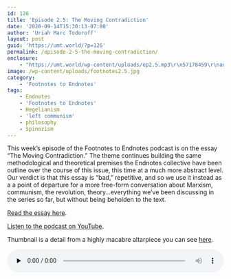 ```yaml
---
id: 126
title: 'Episode 2.5: The Moving Contradiction'
date: '2020-09-14T15:30:13-07:00'
author: 'Uriah Marc Todoroff'
layout: post
guid: 'https://umt.world/?p=126'
permalink: /episode-2-5-the-moving-contradiction/
enclosure:
    - "https://umt.world/wp-content/uploads/ep2.5.mp3\r\n57178459\r\naudio/mpeg\r\n"
image: /wp-content/uploads/footnotes2.5.jpg
category:
    - 'Footnotes to Endnotes'
tags:
    - Endnotes
    - 'Footnotes to Endnotes'
    - Hegelianism
    - 'left communism'
    - philosophy
    - Spinozism
---
```


This week’s episode of the Footnotes to Endnotes podcast is on the essay “The Moving Contradiction.” The theme continues building the same methodological and theoretical premises the Endnotes collective have been outline over the course of this issue, this time at a much more abstract level. Our verdict is that this essay is “bad,” repetitive, and so we use it instead as a a point of departure for a more free-form conversation about Marxism, communism, the revolution, theory…everything we’ve been discussing in the series so far, but without being beholden to the text.

[Read the essay here](https://endnotes.org.uk/issues/2/en/endnotes-the-moving-contradiction).

[Listen to the podcast on YouTube](https://youtu.be/gBvkODvEyIc).

Thumbnail is a detail from a highly macabre altarpiece you can see [here](https://commons.wikimedia.org/wiki/File:Quinten_Massijs_(I)_-_St_John_Altarpiece_(central_panel)_-_WGA14271.jpg).

<audio class="wp-audio-shortcode" controls="controls" id="audio-126-5" preload="none" style="width: 100%;"><source src="https://umt.world/wp-content/uploads/ep2.5.mp3?_=5" type="audio/mpeg"></source><https://umt.world/wp-content/uploads/ep2.5.mp3></audio>